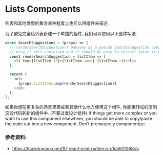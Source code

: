 # Lists Components
列表和其他类型的集合某种程度上也可以用组件来描述.

为了避免完全给列表新建一个单独的组件, 我们可以使用以下这种写法.
```javascript
const SearchSuggestions = (props) => {
  // renderSearchSuggestion() behaves as a pseudo SearchSuggestion component
  // keep it self contained and it should be easy to extract later if needed
  const renderSearchSuggestion = listItem => (
    <li key={listItem.id}>{listItem.name} {listItem.id}</li>
  );

  return (
    <ul>
      {props.listItems.map(renderSearchSuggestion)}
    </ul>
  );
};
```

如果你想在更复杂的场景里面或者其他什么地方使用这个组件, 你能很轻松的复制这段代码到新的组件中. (不要过度设计组件)
If things get more complex or you want to use this component elsewhere,
you should be able to copy/paste the code out into a new component.
Don’t prematurely componentize.

### 参考资料:
- https://hackernoon.com/10-react-mini-patterns-c1da92f068c5


